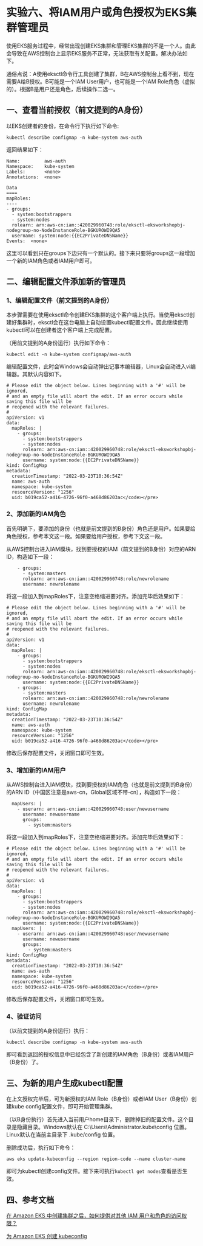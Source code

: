 # 实验六、将IAM用户或角色授权为EKS集群管理员

使用EKS服务过程中，经常出现创建EKS集群和管理EKS集群的不是一个人。由此会导致在AWS控制台上显示EKS服务不正常，无法获取有关配置。解决办法如下。

通俗点说：A使用eksctl命令行工具创建了集群，B在AWS控制台上看不到，现在需要A给B授权。B可能是一个IAM User用户，也可能是一个IAM Role角色（虚拟的）。根据B是用户还是角色，后续操作二选一。

## 一、查看当前授权（前文提到的A身份）

以EKS创建者的身份，在命令行下执行如下命令:

```
kubectl describe configmap -n kube-system aws-auth
```

返回结果如下：

```
Name:         aws-auth
Namespace:    kube-system
Labels:       <none>
Annotations:  <none>

Data
====
mapRoles:
----
- groups:
  - system:bootstrappers
  - system:nodes
  rolearn: arn:aws-cn:iam::420029960748:role/eksctl-eksworkshopbj-nodegroup-no-NodeInstanceRole-BGKUROWI9QA5
  username: system:node:{{EC2PrivateDNSName}}
Events:  <none>
```

这里可以看到只在groups下边只有一个默认的。接下来只要将groups这一段增加一个新的IAM角色或者IAM用户即可。

## 二、编辑配置文件添加新的管理员

### 1、编辑配置文件（前文提到的A身份）

本步骤需要在使用eksctl命令创建EKS集群的这个客户端上执行。当使用eksctl创建好集群时，eksctl会在这台电脑上自动设置kubectl配置文件。因此继续使用kubectl可以在创建者这个客户端上完成配置。

（用前文提到的A身份运行）执行如下命令：

```
kubectl edit -n kube-system configmap/aws-auth
```

编辑配置文件，此时会Windows会自动弹出记事本编辑器，Linux会自动进入vi编辑器。其默认内容如下。

```
# Please edit the object below. Lines beginning with a '#' will be ignored,
# and an empty file will abort the edit. If an error occurs while saving this file will be
# reopened with the relevant failures.
#
apiVersion: v1
data:
  mapRoles: |
    - groups:
      - system:bootstrappers
      - system:nodes
      rolearn: arn:aws-cn:iam::420029960748:role/eksctl-eksworkshopbj-nodegroup-no-NodeInstanceRole-BGKUROWI9QA5
      username: system:node:{{EC2PrivateDNSName}}
kind: ConfigMap
metadata:
  creationTimestamp: "2022-03-23T10:36:54Z"
  name: aws-auth
  namespace: kube-system
  resourceVersion: "1256"
  uid: b019ca52-a416-4726-96f0-a468d86203ac</code></pre>
```

### 2、添加新的IAM角色

首先明确下，要添加的身份（也就是前文提到的B身份）角色还是用户。如果要给角色授权，参考本文这一段。如果要给用户授权，参考下文这一段。

从AWS控制台进入IAM模块，找到要授权的IAM（前文提到的B身份）对应的ARN ID，构造如下一段：

```
    - groups:
      - system:masters
      rolearn: arn:aws-cn:iam::420029960748:role/newrolename
      username: newrolename
```

将这一段加入到mapRoles下，注意空格缩进要对齐。添加完毕后效果如下：

```
# Please edit the object below. Lines beginning with a '#' will be ignored,
# and an empty file will abort the edit. If an error occurs while saving this file will be
# reopened with the relevant failures.
#
apiVersion: v1
data:
  mapRoles: |
    - groups:
      - system:bootstrappers
      - system:nodes
      rolearn: arn:aws-cn:iam::420029960748:role/eksctl-eksworkshopbj-nodegroup-no-NodeInstanceRole-BGKUROWI9QA5
      username: system:node:{{EC2PrivateDNSName}}
    - groups:
      - system:masters
      rolearn: arn:aws-cn:iam::420029960748:role/newrolename
      username: newrolename
kind: ConfigMap
metadata:
  creationTimestamp: "2022-03-23T10:36:54Z"
  name: aws-auth
  namespace: kube-system
  resourceVersion: "1256"
  uid: b019ca52-a416-4726-96f0-a468d86203ac</code></pre>
```

修改后保存配置文件，关闭窗口即可生效。

### 3、增加新的IAM用户

从AWS控制台进入IAM模块，找到要授权的IAM角色（也就是前文提到的B身份）的ARN ID（中国区注意是aws-cn，Global区域不带-cn），构造如下一段：

```
  mapUsers: | 
    - userarn: arn:aws-cn:iam::420029960748:user/newusername 
      username: newusername 
      groups: 
        - system:masters
```

将这一段加入到mapRoles下，注意空格缩进要对齐。添加完毕后效果如下：

```
# Please edit the object below. Lines beginning with a '#' will be ignored,
# and an empty file will abort the edit. If an error occurs while saving this file will be
# reopened with the relevant failures.
#
apiVersion: v1
data:
  mapRoles: |
    - groups:
      - system:bootstrappers
      - system:nodes
      rolearn: arn:aws-cn:iam::420029960748:role/eksctl-eksworkshopbj-nodegroup-no-NodeInstanceRole-BGKUROWI9QA5
      username: system:node:{{EC2PrivateDNSName}}
  mapUsers: | 
    - userarn: arn:aws-cn:iam::420029960748:user/newusername 
      username: newusername 
      groups: 
        - system:masters
kind: ConfigMap
metadata:
  creationTimestamp: "2022-03-23T10:36:54Z"
  name: aws-auth
  namespace: kube-system
  resourceVersion: "1256"
  uid: b019ca52-a416-4726-96f0-a468d86203ac</code></pre>
```

修改后保存配置文件，关闭窗口即可生效。

### 4、验证访问

（以前文提到的A身份运行）执行：

```
kubectl describe configmap -n kube-system aws-auth
```

即可看到返回的授权信息中已经包含了新创建的IAM角色（B身份）或者IAM用户（B身份）了。

## 三、为新的用户生成kubectl配置

在上文授权完毕后，可为新授权的IAM Role（B身份）或者IAM User（B身份）创建kube config配置文件，即可开始管理集群。

（以B身份执行）首先进入当前用户home目录下，删除掉旧的配置文件。这个目录是隐藏目录。Windows默认在 C:\Users\Administrator\.kube\config 位置。Linux默认在当前主目录下 .kube/config 位置。

删除成功后，执行如下命令：

```
aws eks update-kubeconfig --region region-code --name cluster-name
```

即可为kubectl创建config文件。接下来可执行`kubectl get nodes`查看是否生效。

## 四、参考文档

[在 Amazon EKS 中创建集群之后，如何提供对其他 IAM 用户和角色的访问权限？](https://aws.amazon.com/cn/premiumsupport/knowledge-center/amazon-eks-cluster-access/)

[为 Amazon EKS 创建 kubeconfig](https://docs.amazonaws.cn/eks/latest/userguide/create-kubeconfig.html)
